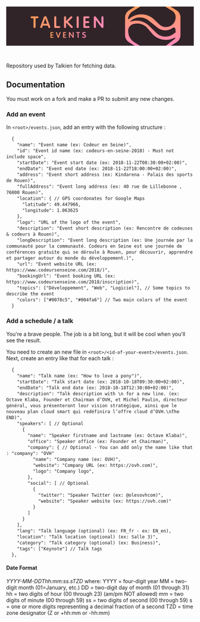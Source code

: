 <p align="center"><img align="center" src="banner.png"/></p><br/>

Repository used by Talkien for fetching data.

## Documentation

You must work on a fork and make a PR to submit any new changes.

### Add an event

In `<root>/events.json`, add an entry with the following structure :

```language=json
  {
    "name": "Event name (ex: Codeur en Seine)",
    "id": "Event id name (ex: codeurs-en-seine-2018) - Must not include space",
    "startDate": "Event start date (ex: 2018-11-22T08:30:00+02:00)",
    "endDate": "Event end date (ex: 2018-11-22T18:00:00+02:00)",
    "address": "Event short address (ex: Kindarena - Palais des sports de Rouen)",
    "fullAddress": "Event long address (ex: 40 rue de Lillebonne , 76000 Rouen)",
    "location": { // GPS coordonates for Google Maps
      "latitude": 49.447966,
      "longitude": 1.063625
    },
    "logo": "URL of the logo of the event",
    "description": "Event short description (ex: Rencontre de codeuses & codeurs à Rouen)",
    "longDescription": "Event long description (ex: Une journée par la communauté pour la communauté. Codeurs en Seine est une journée de conférences gratuite qui se déroule à Rouen, pour découvrir, apprendre et partager autour du monde du développement.)",
    "url": "Event website URL (ex: https://www.codeursenseine.com/2018/)",
    "bookingUrl": "Event booking URL (ex: https://www.codeursenseine.com/2018/inscription)",
    "topics": ["Développement", "Web", "Logiciel"], // Some topics to describe the event
    "colors": ["#0078c5", "#004fa6"] // Two main colors of the event
  }
```

### Add a schedule / a talk

You're a brave people. The job is a bit long, but it will be cool when you'll see the result.

You need to create an new file in `<root>/<id-of-your-event>/events.json`. Next, create an entry like that for each talk :

```language=json
  {
    "name": "Talk name (ex: "How to love a pony")",
    "startDate": "Talk start date (ex: 2018-10-18T09:30:00+02:00)",
    "endDate": "Talk end date (ex: 2018-10-18T12:30:00+02:00)",
    "description": "Talk description with \n for a new line. (ex: Octave Klaba, Founder et Chairman d’OVH, et Michel Paulin, directeur général, vous présenteront leur vision stratégique, ainsi que le nouveau plan cloud smart qui redéfinira l’offre cloud d’OVH.\nThe END)",
    "speakers": [ // Optional
      {
        "name": "Speaker firstname and lastname (ex: Octave Klaba)",
        "office": "Speaker office (ex: Founder et Chairman)",
        "company": { // Optional - You can add only the name like that : "company": "OVH"
          "name": "Company name (ex: OVH)",
          "website": "Company URL (ex: https://ovh.com)",
          "logo": "Company logo",
        },
        "social": [ // Optional
          {
            "twitter": "Speaker Twitter (ex: @olesovhcom)",
            "website": "Speaker website (ex: https://ovh.com)"
          }
        ]
      }
    ],
    "lang": "Talk language (optional) (ex: FR_fr - ex: EN_en),
    "location": "Talk location (optional) (ex: Salle 3)",
    "category": "Talk category (optional) (ex: Business)",
    "tags": ["Keynote"] // Talk tags
  },
```

#### Date Format

_YYYY-MM-DDThh:mm:ss.sTZD_
where:
YYYY = four-digit year
MM = two-digit month (01=January, etc.)
DD = two-digit day of month (01 through 31)
hh = two digits of hour (00 through 23) (am/pm NOT allowed)
mm = two digits of minute (00 through 59)
ss = two digits of second (00 through 59)
s = one or more digits representing a decimal fraction of a second
TZD = time zone designator (Z or +hh:mm or -hh:mm)
